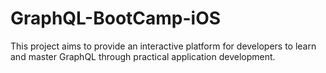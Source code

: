 # GraphQL-BootCamp-iOS
This project aims to provide an interactive platform for developers to learn and master GraphQL through practical application development.
